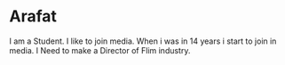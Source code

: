 # Arafat
I am a Student. I like to join media. When i was in 14 years i start to join in media. I Need to make a Director of Flim industry.
